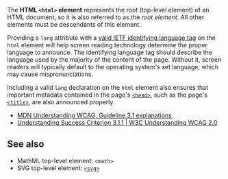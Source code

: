 <!-- <short-description> -->
The **HTML `<html>` element** represents the root (top-level element) of
an HTML document, so it is also referred to as the *root element*. All
other elements must be descendants of this element.
<!-- </short-description> -->

<!-- <overview> -->
<!-- </overview> -->

<!-- <usage-notes> -->
<!-- </usage-notes> -->

<!-- <accessibility-concerns> -->
Providing a `lang` attribute with a [valid IETF identifying language
tag](https://www.ietf.org/rfc/bcp/bcp47.txt) on the `html` element will
help screen reading technology determine the proper language to
announce. The identifying language tag should describe the language used
by the majority of the content of the page. Without it, screen readers
will typically default to the operating system's set language, which
may cause mispronunciations.

Including a valid `lang` declaration on the `html` element also ensures
that important metadata contained in the page's
[`<head>`](/en-US/docs/Web/HTML/Element/head),
such as the page's
[`<title>`](/en-US/docs/Web/HTML/Element/title),
are also announced properly.

-   [MDN Understanding WCAG, Guideline 3.1 explanations](/en-US/docs/Web/Accessibility/Understanding_WCAG/Understandable#Guideline_3.1_%E2%80%94_Readable_Make_text_content_readable_and_understandable)
-   [Understanding Success Criterion 3.1.1 | W3C Understanding WCAG 2.0](https://www.w3.org/TR/2016/NOTE-UNDERSTANDING-WCAG20-20161007/meaning-doc-lang-id.html)
<!-- </accessibility-concerns> -->

<!-- <see-also> -->
See also
--------

-   MathML top-level element: `<math>`
-   SVG top-level element: [`<svg>`](/en-US/docs/Web/SVG/Element/svg)
<!-- </see-also> -->
